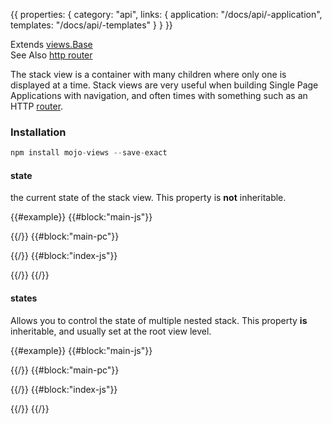 {{
  properties: {
    category: "api",
    links: {
      application: "/docs/api/-application",
      templates: "/docs/api/-templates"
    }
  }
}}

Extends [views.Base](/docs/api/-viewsbase) <br />
See Also [http router](/docs/api/-router) <br />

The stack view is a container with many children where only one is displayed at a time.
Stack views are very useful when building Single Page Applications with navigation,
and often times with something such as an HTTP [router](/docs/api/-router).

### Installation

```javascript
npm install mojo-views --save-exact
```

#### state

the current state of the stack view. This property is **not** inheritable.

{{#example}}
{{#block:"main-js"}}
<!--
var views = require("mojo-views");

var HomeView = views.Base.extend({
  paper: "Home view"
});

var ContactView = views.Base.extend({
  paper: "Contact view"
});

var PagesView = views.Stack.extend({
  state: "home",
  children: {
    home: HomeView,
    contact: ContactView
  }
});

module.exports = views.Base.extend({
  paper: require("./main.pc"),
  children: {
    pages: PagesView
  }
});

-->
{{/}}
{{#block:"main-pc"}}
<!--
<a href="#" data-bind="{{ onClick: children.pages.state = 'home' }}">home</a>
<a href="#" data-bind="{{ onClick: children.pages.state = 'contact' }}">contact</a> <br />

{{ html: children.pages }}
-->
{{/}}
{{#block:"index-js"}}
<!--
var Application = require("mojo-application");
views           = require("mojo-views"),
paperclip       = require("mojo-paperclip@0.6.3");

var app = new Application();
app.use(views, paperclip);

app.views.register("main", require("./main"));

preview.element.appendChild(app.views.create("main").render());
-->
{{/}}
{{/}}


#### states

Allows you to control the state of multiple nested stack. This property **is** inheritable, and usually set at the root
view level.

{{#example}}
{{#block:"main-js"}}
<!--
var views = require("mojo-views");

var HomeView = views.Base.extend({
  paper: "Home view"
});

var ContactSubView1 = views.Base.extend({
  paper: "Contact subview 1"
});

var ContactSubView2 = views.Base.extend({
  paper: "Contact subview 2"
});

var ContactView = views.Stack.extend({
  children: {
    subview1: ContactSubView1,
    subview2: ContactSubView2
  }
});

var PagesView = views.Stack.extend({
  children: {
    home: HomeView,
    contact: ContactView
  }
});

module.exports = views.Base.extend({
  paper: require("./main.pc"),
  bindings: {
    "application.states": "states"
  },
  children: {
    pages: PagesView
  }
});

-->
{{/}}
{{#block:"main-pc"}}
<!--
<a href="#" data-bind="{{ onClick: application.states = { pages: 'home' } }}">home</a>
<a href="#" data-bind="{{ onClick: application.states = { pages: 'contact', contact: 'subview1' } }}">contact subview 1</a>
<a href="#" data-bind="{{ onClick: application.states = { pages: 'contact', contact: 'subview2' } }}">contact subview 2</a> <br />

{{ html: children.pages }}
-->
{{/}}
{{#block:"index-js"}}
<!--
var Application = require("mojo-application");
views           = require("mojo-views"),
paperclip       = require("mojo-paperclip@0.6.3");

var app = new Application({
  states: {
    pages: "contact",
    contact: "subview1"
  }
});
app.use(views, paperclip);

app.views.register("main", require("./main"));

preview.element.appendChild(app.views.create("main").render());
-->
{{/}}
{{/}}

<!--

TODO

extended documentation on router

-->
